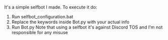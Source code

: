 It's a simple selfbot I made. To execute it do:
1) Run selfbot_configuration.bat
2) Replace the keywords inside Bot.py with your actual info
3) Run Bot.py
Note that using a selfbot it's against Discord TOS and I'm not responsible for any misuse
